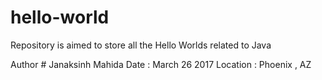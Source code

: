 # hello-world
Repository is aimed to store all the Hello Worlds related to Java

Author # Janaksinh Mahida
Date : March 26 2017
Location : Phoenix , AZ
